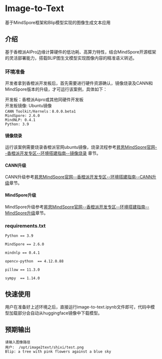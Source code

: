 # Image-to-Text

基于MindSpore框架和Blip模型实现的图像生成文本应用

## 介绍

基于香橙派AIPro边缘计算硬件的低功耗、高算力特性，结合MindSpore开源框架的灵活部署能力，搭载BLIP图生文模型实现图像内容的精准语义转述。

### 环境准备

开发者拿到香橙派开发板后，首先需要进行硬件资源确认，镜像烧录及CANN和MindSpore版本的升级，才可运行该案例，具体如下：

开发板：香橙派Aipro或其他同硬件开发板  
开发板镜像: Ubuntu镜像  
`CANN Toolkit/Kernels：8.0.0.beta1`  
`MindSpore: 2.6.0`  
`MindNLP: 0.4.1`  
`Python: 3.9`

#### 镜像烧录

运行该案例需要烧录香橙派官网ubuntu镜像，烧录流程参考[昇思MindSpore官网--香橙派开发专区--环境搭建指南--镜像烧录](https://www.mindspore.cn/tutorials/zh-CN/r2.7.0rc1/orange_pi/environment_setup.html) 章节。

#### CANN升级

CANN升级参考[昇思MindSpore官网--香橙派开发专区--环境搭建指南--CANN升级](https://www.mindspore.cn/tutorials/zh-CN/r2.7.0rc1/orange_pi/environment_setup.html)章节。

#### MindSpore升级

MindSpore升级参考[昇思MindSpore官网--香橙派开发专区--环境搭建指南--MindSpore升级](https://www.mindspore.cn/tutorials/zh-CN/r2.7.0rc1/orange_pi/environment_setup.html)章节。

### requirements.txt
```
Python == 3.9

MindSpore == 2.6.0

mindnlp == 0.4.1

opencv-python  == 4.12.0.88

pillow == 11.3.0

sympy  == 1.14.0
```
## 快速使用

用户在准备好上述环境之后，直接运行image-to-text.ipynb文件即可，代码中模型加载部分会自动从huggingface镜像中下载模型。

## 预期输出

``````
请输入图像路径
用户:  /opt/image2text/shixi/test.png
Blip: a tree with pink flowers against a blue sky
``````



